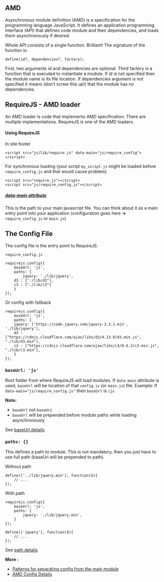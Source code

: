 ## AMD
Asynchronous module definition (AMD) is a specification for the programming language JavaScript. It defines an application programming interface (API) that defines code module and their dependencies, 
and loads them asynchronously if desired.    

Whole API consists of a single function. Brilliant! The signature of the function is:
```
define(id?, dependencies?, factory);
```
First, two arguments id and dependencies are optional. Third factory is a function that is executed to instantiate a module. 
If id is not specified then the module name is its file location. 
If dependencies argument is not specified it means (don’t screw this up!) that the module has no dependencies.

## RequireJS - AMD loader
An AMD loader is code that implements AMD specification. There are multiple implementations.
RequireJS is one of the AMD loaders.

#### Using RequireJS
In site footer
```
<script src="js/lib/require.js" data-main="js/require_config"></script>
```
For synchronous loading (your script `my_script.js` might be loaded before `require_config.js` and that would cause problem)
```
<script src="require.js"></script>
<script src="js/require_config.js"></script>
```
##### [data-main attribute](http://requirejs.org/docs/api.html#data-main)
This is the path to your main javascript file. You can think about it as a main entry point into your application (configuration goes here => `require_config.js` or `main.js`)  

## The Config File
The config file is the entry point to RequireJS.   

`require_config.js`
```
requirejs.config({
    baseUrl: 'js',
    paths: {
        jquery: './lib/jquery',
	d3 : ["./lib/d3"],
	c3 : ["./lib/c3"]
    }
});
```
Or config with fallback
```
requirejs.config({
    baseUrl: 'js',
    paths: {
	jquery: ['https://code.jquery.com/jquery-3.3.1.min', './lib/jquery'],
	d3 : ["https://cdnjs.cloudflare.com/ajax/libs/d3/4.13.0/d3.min.js", "./lib/d3.min"],
	c3 : ["https://cdnjs.cloudflare.com/ajax/libs/c3/0.6.2/c3.min.js", "./lib/c3.min"],
    }
});
```

### `baseUrl: 'js'`
Root folder from where RequireJS will load modules. If `data-main` attribute is used, `baseUrl` will be location of that `config.js` (or `main.js`) file. Example: If `data-main="js/require_config.js"` then `baseUrl` is `/js`

**Note:** 
* `baseUrl` not `baseUri`
* `baseUrl` will be prepended before module paths while loading asynchronously

See [baseUrl details](http://requirejs.org/docs/api.html#config-baseUrl)

### `paths: {}`
This defines a path to module. This is not mandatory, then you just have to use full path (baseUri will be prepended to path).   

Without path
```
define(['../lib/jquery.min'], function($){
	// ...
});
```
With path
```
requirejs.config({
    baseUrl: 'js',
    paths: {
        jquery: './lib/jquery.min',
    }
});

define(['jquery'], function($){
	// ...
});
```
See [path details](http://requirejs.org/docs/api.html#config-paths)

**More :**
* [Patterns for separating config from the main module](https://github.com/requirejs/requirejs/wiki/Patterns-for-separating-config-from-the-main-module)
* [AMD Config Details](#)
